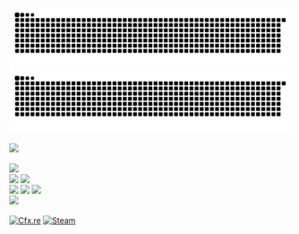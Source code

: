 ![github contribution grid snake animation](https://raw.githubusercontent.com/don-cryptus/don-cryptus/output/github-contribution-grid-snake-dark.svg#gh-dark-mode-only)![github contribution grid snake animation](https://raw.githubusercontent.com/don-cryptus/don-cryptus/output/github-contribution-grid-snake.svg#gh-light-mode-only)
<br>
<br>
<a href="https://skun.pro">
    <img src="[https://img.shields.io/badge/-tekken.dev-231b1a?style=for-the-badge&logo=aboutdotme&logoColor=f5c37c](https://img.shields.io/badge/-skun.pro-231b1a?style=for-the-badge&logo=aboutdotme&logoColor=f5c37c)"/>
</a>
<br>
<br>
<img src="https://img.shields.io/badge/-LUA-00007C?style=flat&logo=lua&logoColor=white"/>
<br>
<img src="https://img.shields.io/badge/-HTML5-E34F26?style=flat&logo=HTML5&logoColor=white"/>
<img src="https://img.shields.io/badge/-CSS3-1572B6?style=flat&logo=CSS3&logoColor=white"/>
<br>
<img src="https://img.shields.io/badge/-JavaScript-F7DF1E?style=flat&logo=JavaScript&logoColor=black"/>
<img src="https://img.shields.io/badge/-TypeScript-2f74c0?style=flat&logo=TypeScript&logoColor=white"/>
<img src="https://img.shields.io/badge/-Node.js-026E00?style=flat&logo=nodedotjs&logoColor=white"/>
<br>
<img src="https://img.shields.io/badge/-Github-181717?style=flat&logo=GitHub&logoColor=white"/>
<br>
<br>
[![Cfx.re](https://img.shields.io/badge/-Cfx.re%20%28Click%29-F17F34?style=for-the-badge&logo=fivem&logoColor=white)](https://forum.cfx.re/u/skun4u)
[![Steam](https://img.shields.io/badge/-Steam%20%28Click%29-000000?style=for-the-badge&logo=Steam&logoColor=white)](https://steamcommunity.com/id/avenaszabanda/)
